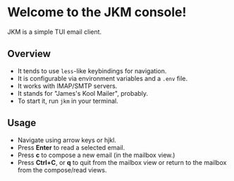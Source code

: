 # Welcome to the JKM console!

JKM is a simple TUI email client.

## Overview

- It tends to use `less`-like keybindings for navigation.
- It is configurable via environment variables and a `.env` file.
- It works with IMAP/SMTP servers.
- It stands for "James's Kool Mailer", probably.
- To start it, run `jkm` in your terminal.

## Usage

- Navigate using arrow keys or hjkl.
- Press **Enter** to read a selected email.
- Press **c** to compose a new email (in the mailbox view.)
- Press **Ctrl+C**, or **q** to quit from the mailbox view or return to the mailbox from the compose/read views.
